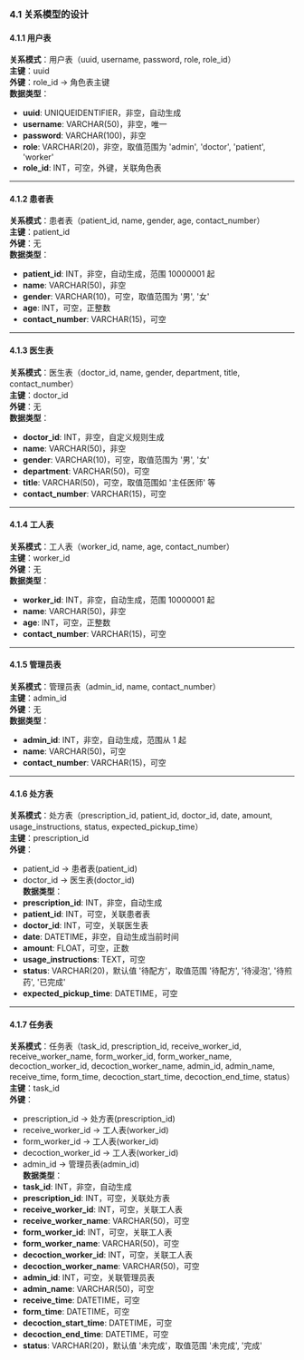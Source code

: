 ### 4.1 关系模型的设计

#### 4.1.1 用户表
**关系模式**：用户表（uuid, username, password, role, role_id）  
**主键**：uuid  
**外键**：role_id → 角色表主键  
**数据类型**：
- **uuid**: UNIQUEIDENTIFIER，非空，自动生成  
- **username**: VARCHAR(50)，非空，唯一  
- **password**: VARCHAR(100)，非空  
- **role**: VARCHAR(20)，非空，取值范围为 'admin', 'doctor', 'patient', 'worker'  
- **role_id**: INT，可空，外键，关联角色表  

---

#### 4.1.2 患者表
**关系模式**：患者表（patient_id, name, gender, age, contact_number）  
**主键**：patient_id  
**外键**：无  
**数据类型**：
- **patient_id**: INT，非空，自动生成，范围 10000001 起  
- **name**: VARCHAR(50)，非空  
- **gender**: VARCHAR(10)，可空，取值范围为 '男', '女'  
- **age**: INT，可空，正整数  
- **contact_number**: VARCHAR(15)，可空  

---

#### 4.1.3 医生表
**关系模式**：医生表（doctor_id, name, gender, department, title, contact_number）  
**主键**：doctor_id  
**外键**：无  
**数据类型**：
- **doctor_id**: INT，非空，自定义规则生成  
- **name**: VARCHAR(50)，非空  
- **gender**: VARCHAR(10)，可空，取值范围为 '男', '女'  
- **department**: VARCHAR(50)，可空  
- **title**: VARCHAR(50)，可空，取值范围如 '主任医师' 等  
- **contact_number**: VARCHAR(15)，可空  

---

#### 4.1.4 工人表
**关系模式**：工人表（worker_id, name, age, contact_number）  
**主键**：worker_id  
**外键**：无  
**数据类型**：
- **worker_id**: INT，非空，自动生成，范围 10000001 起  
- **name**: VARCHAR(50)，非空  
- **age**: INT，可空，正整数  
- **contact_number**: VARCHAR(15)，可空  

---

#### 4.1.5 管理员表
**关系模式**：管理员表（admin_id, name, contact_number）  
**主键**：admin_id  
**外键**：无  
**数据类型**：
- **admin_id**: INT，非空，自动生成，范围从 1 起  
- **name**: VARCHAR(50)，可空  
- **contact_number**: VARCHAR(15)，可空  

---

#### 4.1.6 处方表
**关系模式**：处方表（prescription_id, patient_id, doctor_id, date, amount, usage_instructions, status, expected_pickup_time）  
**主键**：prescription_id  
**外键**：
- patient_id → 患者表(patient_id)  
- doctor_id → 医生表(doctor_id)  
**数据类型**：
- **prescription_id**: INT，非空，自动生成  
- **patient_id**: INT，可空，关联患者表  
- **doctor_id**: INT，可空，关联医生表  
- **date**: DATETIME，非空，自动生成当前时间  
- **amount**: FLOAT，可空，正数  
- **usage_instructions**: TEXT，可空  
- **status**: VARCHAR(20)，默认值 '待配方'，取值范围 '待配方', '待浸泡', '待煎药', '已完成'  
- **expected_pickup_time**: DATETIME，可空  

---

#### 4.1.7 任务表
**关系模式**：任务表（task_id, prescription_id, receive_worker_id, receive_worker_name, form_worker_id, form_worker_name, decoction_worker_id, decoction_worker_name, admin_id, admin_name, receive_time, form_time, decoction_start_time, decoction_end_time, status）  
**主键**：task_id  
**外键**：
- prescription_id → 处方表(prescription_id)  
- receive_worker_id → 工人表(worker_id)  
- form_worker_id → 工人表(worker_id)  
- decoction_worker_id → 工人表(worker_id)  
- admin_id → 管理员表(admin_id)  
**数据类型**：
- **task_id**: INT，非空，自动生成  
- **prescription_id**: INT，可空，关联处方表  
- **receive_worker_id**: INT，可空，关联工人表  
- **receive_worker_name**: VARCHAR(50)，可空  
- **form_worker_id**: INT，可空，关联工人表  
- **form_worker_name**: VARCHAR(50)，可空  
- **decoction_worker_id**: INT，可空，关联工人表  
- **decoction_worker_name**: VARCHAR(50)，可空  
- **admin_id**: INT，可空，关联管理员表  
- **admin_name**: VARCHAR(50)，可空  
- **receive_time**: DATETIME，可空  
- **form_time**: DATETIME，可空  
- **decoction_start_time**: DATETIME，可空  
- **decoction_end_time**: DATETIME，可空  
- **status**: VARCHAR(20)，默认值 '未完成'，取值范围 '未完成', '完成'  
